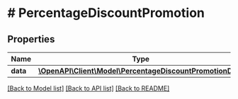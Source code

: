 # # PercentageDiscountPromotion

## Properties

Name | Type | Description | Notes
------------ | ------------- | ------------- | -------------
**data** | [**\OpenAPI\Client\Model\PercentageDiscountPromotionData**](PercentageDiscountPromotionData.md) |  |

[[Back to Model list]](../../README.md#models) [[Back to API list]](../../README.md#endpoints) [[Back to README]](../../README.md)
